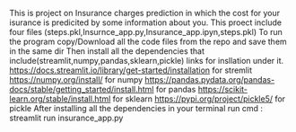 This is project on Insurance charges prediction in which the cost for your isurance is predicited by some information about you.
This proect include four files (steps.pkl,Insurnce_app.py,Insurance_app.ipyn,steps.pkl)
To run the program copy/Download all the code files from the repo and save them in the same dir
Then install all the dependencies that include(streamlit,numpy,pandas,sklearn,pickle) links for insllation under it.
https://docs.streamlit.io/library/get-started/installation for stremlit
https://numpy.org/install/ for numpy
https://pandas.pydata.org/pandas-docs/stable/getting_started/install.html for pandas
https://scikit-learn.org/stable/install.html for sklearn
https://pypi.org/project/pickle5/ for pickle
After installing all the dependencies in your terminal run 
cmd : streamlit run insurance_app.py
